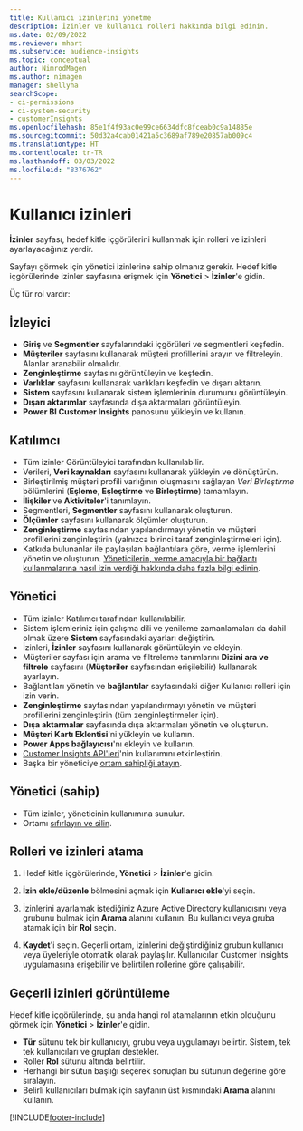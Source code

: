 ```yaml
---
title: Kullanıcı izinlerini yönetme
description: İzinler ve kullanıcı rolleri hakkında bilgi edinin.
ms.date: 02/09/2022
ms.reviewer: mhart
ms.subservice: audience-insights
ms.topic: conceptual
author: NimrodMagen
ms.author: nimagen
manager: shellyha
searchScope:
- ci-permissions
- ci-system-security
- customerInsights
ms.openlocfilehash: 85e1f4f93ac0e99ce6634dfc8fceab0c9a14885e
ms.sourcegitcommit: 50d32a4cab01421a5c3689af789e20857ab009c4
ms.translationtype: HT
ms.contentlocale: tr-TR
ms.lasthandoff: 03/03/2022
ms.locfileid: "8376762"
---
```

# <a name="user-permissions"></a>Kullanıcı izinleri

**İzinler** sayfası, hedef kitle içgörülerini kullanmak için rolleri ve izinleri ayarlayacağınız yerdir.

Sayfayı görmek için yönetici izinlerine sahip olmanız gerekir. Hedef kitle içgörülerinde izinler sayfasına erişmek için **Yönetici** > **İzinler**'e gidin.

Üç tür rol vardır:

## <a name="viewer"></a>İzleyici

- **Giriş** ve **Segmentler** sayfalarındaki içgörüleri ve segmentleri keşfedin.
- **Müşteriler** sayfasını kullanarak müşteri profillerini arayın ve filtreleyin. Alanlar aranabilir olmalıdır.
- **Zenginleştirme** sayfasını görüntüleyin ve keşfedin.
- **Varlıklar** sayfasını kullanarak varlıkları keşfedin ve dışarı aktarın.
- **Sistem** sayfasını kullanarak sistem işlemlerinin durumunu görüntüleyin.
- **Dışarı aktarımlar** sayfasında dışa aktarmaları görüntüleyin.
- **Power BI Customer Insights** panosunu yükleyin ve kullanın.

## <a name="contributor"></a>Katılımcı

- Tüm izinler Görüntüleyici tarafından kullanılabilir.
- Verileri, **Veri kaynakları** sayfasını kullanarak yükleyin ve dönüştürün.
- Birleştirilmiş müşteri profili varlığının oluşmasını sağlayan *Veri Birleştirme* bölümlerini (**Eşleme**, **Eşleştirme** ve **Birleştirme**) tamamlayın.
- **İlişkiler** ve **Aktiviteler**'i tanımlayın.
- Segmentleri, **Segmentler** sayfasını kullanarak oluşturun.
- **Ölçümler** sayfasını kullanarak ölçümler oluşturun.
- **Zenginleştirme** sayfasından yapılandırmayı yönetin ve müşteri profillerini zenginleştirin (yalnızca birinci taraf zenginleştirmeleri için).
- Katkıda bulunanlar ile paylaşılan bağlantılara göre, verme işlemlerini yönetin ve oluşturun. [Yöneticilerin, verme amacıyla bir bağlantı kullanmalarına nasıl izin verdiği hakkında daha fazla bilgi edinin](connections.md#allow-contributors-to-use-a-connection-for-exports).

## <a name="admin"></a>Yönetici

- Tüm izinler Katılımcı tarafından kullanılabilir.
- Sistem işlemleriniz için çalışma dili ve yenileme zamanlamaları da dahil olmak üzere **Sistem** sayfasındaki ayarları değiştirin.
- İzinleri, **İzinler** sayfasını kullanarak görüntüleyin ve ekleyin.
- Müşteriler sayfası için arama ve filtreleme tanımlarını **Dizini ara ve filtrele** sayfasını (**Müşteriler** sayfasından erişilebilir) kullanarak ayarlayın.
- Bağlantıları yönetin ve **bağlantılar** sayfasındaki diğer Kullanıcı rolleri için izin verin.
- **Zenginleştirme** sayfasından yapılandırmayı yönetin ve müşteri profillerini zenginleştirin (tüm zenginleştirmeler için).
- **Dışa aktarmalar** sayfasında dışa aktarmaları yönetin ve oluşturun.
- **Müşteri Kartı Eklentisi**'ni yükleyin ve kullanın.
- **Power Apps bağlayıcısı**'nı ekleyin ve kullanın.
- [Customer Insights API'leri](apis.md)'nin kullanımını etkinleştirin.
- Başka bir yöneticiye [ortam sahipliği atayın](manage-environments.md#change-the-owner-of-an-environment).

## <a name="admin-owner"></a>Yönetici (sahip)

- Tüm izinler, yöneticinin kullanımına sunulur.
- Ortamı [sıfırlayın ve silin](manage-environments.md#reset-an-existing-environment).

## <a name="assign-roles-and-permissions"></a>Rolleri ve izinleri atama

1. Hedef kitle içgörülerinde, **Yönetici** > **İzinler**'e gidin.

1. **İzin ekle/düzenle** bölmesini açmak için **Kullanıcı ekle**'yi seçin.

1. İzinlerini ayarlamak istediğiniz Azure Active Directory kullanıcısını veya grubunu bulmak için **Arama** alanını kullanın. Bu kullanıcı veya gruba atamak için bir **Rol** seçin.

1. **Kaydet**'i seçin. Geçerli ortam, izinlerini değiştirdiğiniz grubun kullanıcı veya üyeleriyle otomatik olarak paylaşılır. Kullanıcılar Customer Insights uygulamasına erişebilir ve belirtilen rollerine göre çalışabilir.

## <a name="view-current-permissions"></a>Geçerli izinleri görüntüleme

Hedef kitle içgörülerinde, şu anda hangi rol atamalarının etkin olduğunu görmek için **Yönetici** > **İzinler**'e gidin.

- **Tür** sütunu tek bir kullanıcıyı, grubu veya uygulamayı belirtir. Sistem, tek tek kullanıcıları ve grupları destekler.
- Roller **Rol** sütunu altında belirtilir.
- Herhangi bir sütun başlığı seçerek sonuçları bu sütunun değerine göre sıralayın.
- Belirli kullanıcıları bulmak için sayfanın üst kısmındaki **Arama** alanını kullanın.


[!INCLUDE[footer-include](../includes/footer-banner.md)]
